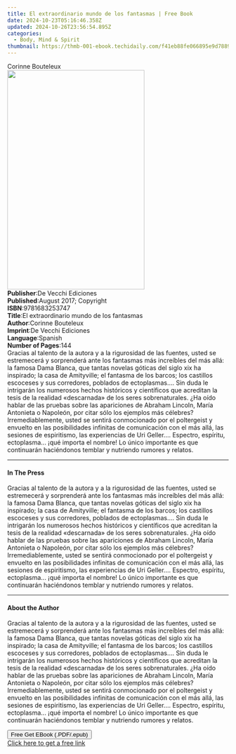 ```yaml
---
title: El extraordinario mundo de los fantasmas | Free Book
date: 2024-10-23T05:16:46.358Z
updated: 2024-10-26T23:56:54.895Z
categories:
  - Body, Mind & Spirit
thumbnail: https://thmb-001-ebook.techidaily.com/f41eb88fe066895e9d788976b5874ed47724c1d6c12c9eb803be241d3b6cf100.jpg
---
```

<main id="book-container">
  <div class="flex flex-col">
    <div class="book-brief flex-1 py-6 px-4 sm:p-6 md:py-10 md:px-8">
      <!-- brief-->
      <div class="book-brief-main">Corinne Bouteleux</div>
    </div>
    <div
      class="book-meta-info flex-1 grid gap-4 col-start-1 col-end-3 row-start-1 sm:mb-6 sm:grid-cols-4 lg:gap-6 lg:col-start-2 lg:row-end-6 lg:row-span-6 lg:mb-0"
    >
      <div
        class="book-meta-info-left place-content-center mt-4 p-4 text-sm leading-6 col-start-2 col-span-2 dark:text-slate-400"
      >
        <img
          class="w-full h-500 object-cover rounded-lg sm:h-255 sm:col-span-2 lg:col-span-full"
          src="https://img-001-ebook.techidaily.com/8ff90986149aa9dc86292845a3b86aee0b34c717b5830e5b35cc20935235349e.jpg"
          alt=""
          width="312"
          height="500"
        />
      </div>
      <div
        class="book-meta-info-right mt-2 col-start-1 row-start-2 col-span-3 self-center"
      >
        <!-- meta data  -->
        <div class="flex flex-col px-4 md:px-8">
          <div class="flex-1">
            <strong>Publisher</strong>:<span class="px-2"
              >De Vecchi Ediciones</span
            >
          </div>
          <div class="flex-1">
            <strong>Published</strong>:<span class="px-2"
              >August 2017; Copyright</span
            >
          </div>
          <div class="flex-1">
            <strong>ISBN</strong>:<span class="px-2">9781683253747</span>
          </div>
          <div class="flex-1">
            <strong>Title</strong>:<span class="px-2"
              >El extraordinario mundo de los fantasmas</span
            >
          </div>
          <div class="flex-1">
            <strong>Author</strong>:<span class="px-2">Corinne Bouteleux</span>
          </div>
          <div class="flex-1">
            <strong>Imprint</strong>:<span class="px-2"
              >De Vecchi Ediciones</span
            >
          </div>
          <div class="flex-1">
            <strong>Language</strong>:<span class="px-2">Spanish</span>
          </div>
          <div class="flex-1">
            <strong>Number of Pages</strong>:<span class="px-2">144</span>
          </div>
        </div>
      </div>
    </div>
    <div class="book-description flex-1 py-6 px-4 sm:p-6 md:py-10 md:px-8">
      <div class="book-description-main">
        <div accordion-content="" id="description">
          Gracias al talento de la autora y a la rigurosidad de las fuentes,
          usted se estremecerá y sorprenderá ante los fantasmas más increíbles
          del más allá: la famosa Dama Blanca, que tantas novelas góticas del
          siglo xix ha inspirado; la casa de Amityville; el fantasma de los
          barcos; los castillos escoceses y sus corredores, poblados de
          ectoplasmas.... Sin duda le intrigarán los numerosos hechos históricos
          y científicos que acreditan la tesis de la realidad «descarnada» de
          los seres sobrenaturales. ¿Ha oído hablar de las pruebas sobre las
          apariciones de Abraham Lincoln, María Antonieta o Napoleón, por citar
          sólo los ejemplos más célebres? Irremediablemente, usted se sentirá
          conmocionado por el poltergeist y envuelto en las posibilidades
          infinitas de comunicación con el más allá, las sesiones de
          espiritismo, las experiencias de Uri Geller.... Espectro, espíritu,
          ectoplasma... ¡qué importa el nombre! Lo único importante es que
          continuarán haciéndonos temblar y nutriendo rumores y relatos.
        </div>
      </div>
    </div>
    <div class="book-excerpts flex-1 py-6 px-4 sm:p-6 md:py-10 md:px-8">
      <!-- excerpts-->
      <div class="book-excerpts-main">
        <hr />
        <h4 class="placeholder placeholder-heading">
          <span>In The Press</span>
        </h4>
        <p>
          Gracias al talento de la autora y a la rigurosidad de las fuentes,
          usted se estremecerá y sorprenderá ante los fantasmas más increíbles
          del más allá: la famosa Dama Blanca, que tantas novelas góticas del
          siglo xix ha inspirado; la casa de Amityville; el fantasma de los
          barcos; los castillos escoceses y sus corredores, poblados de
          ectoplasmas.... Sin duda le intrigarán los numerosos hechos históricos
          y científicos que acreditan la tesis de la realidad «descarnada» de
          los seres sobrenaturales. ¿Ha oído hablar de las pruebas sobre las
          apariciones de Abraham Lincoln, María Antonieta o Napoleón, por citar
          sólo los ejemplos más célebres? Irremediablemente, usted se sentirá
          conmocionado por el poltergeist y envuelto en las posibilidades
          infinitas de comunicación con el más allá, las sesiones de
          espiritismo, las experiencias de Uri Geller.... Espectro, espíritu,
          ectoplasma... ¡qué importa el nombre! Lo único importante es que
          continuarán haciéndonos temblar y nutriendo rumores y relatos.
        </p>
      </div>
    </div>
    <div class="book-about-author flex-1 py-6 px-4 sm:p-6 md:py-10 md:px-8">
      <!-- about author-->
      <div class="book-main-author-main">
        <hr />
        <h4 class="placeholder placeholder-heading">
          <span>About the Author</span>
        </h4>
        <p>
          Gracias al talento de la autora y a la rigurosidad de las fuentes,
          usted se estremecerá y sorprenderá ante los fantasmas más increíbles
          del más allá: la famosa Dama Blanca, que tantas novelas góticas del
          siglo xix ha inspirado; la casa de Amityville; el fantasma de los
          barcos; los castillos escoceses y sus corredores, poblados de
          ectoplasmas.... Sin duda le intrigarán los numerosos hechos históricos
          y científicos que acreditan la tesis de la realidad «descarnada» de
          los seres sobrenaturales. ¿Ha oído hablar de las pruebas sobre las
          apariciones de Abraham Lincoln, María Antonieta o Napoleón, por citar
          sólo los ejemplos más célebres? Irremediablemente, usted se sentirá
          conmocionado por el poltergeist y envuelto en las posibilidades
          infinitas de comunicación con el más allá, las sesiones de
          espiritismo, las experiencias de Uri Geller.... Espectro, espíritu,
          ectoplasma... ¡qué importa el nombre! Lo único importante es que
          continuarán haciéndonos temblar y nutriendo rumores y relatos.
        </p>
      </div>
    </div>
    <div class="book-free-get flex-1 py-6 px-4 sm:p-6 md:py-10 md:px-8">
      <button
        id="btn-free-get"
        class="bg-blue-500 hover:bg-blue-700 text-white font-bold py-2 px-4 rounded"
      >
        Free Get EBook (.PDF/.epub)
      </button>
      <div id="countdown-display" class="px-2 text-lg mt-2"></div>
      <a
        id="free-link"
        class="hidden bg-blue-500 hover:bg-blue-700 text-white font-bold py-2 px-4 rounded"
        href="https://www.ebooks.com/en-us/book/95841425/el-extraordinario-mundo-de-los-fantasmas/corinne-bouteleux/"
        target="_blank"
        >Click here to get a free link</a
      >
    </div>
    <script>
      let countdownTime = 0;
      let countdownInterval = null;
      document
        .getElementById('btn-free-get')
        .addEventListener('click', startCountdown);
      function startCountdown() {
        countdownTime = new Date().getTime() + 60000 * 3;
        countdownInterval = setInterval(updateCountdown, 1000);
        document.getElementById('btn-free-get').disabled = true;
        document
          .getElementById('btn-free-get')
          .classList.add('bg-gray-500', 'cursor-not-allowed');
      }
      function updateCountdown() {
        let currentTime = new Date().getTime();
        let timeLeft = countdownTime - currentTime;
        let secondsLeft = Math.floor(timeLeft / 1000);
        document.getElementById('countdown-display').innerHTML =
          `Remaining time: ${secondsLeft} seconds.`;
        if (secondsLeft <= 0) {
          clearInterval(countdownInterval);
          document.getElementById('btn-free-get').classList.add('hidden');
          document.getElementById('free-link').classList.remove('hidden');
          document.getElementById('countdown-display').innerHTML = '';
        }
      }
    </script>
  </div>
</main>

<ins class="adsbygoogle"
      style="display:block"
      data-ad-client="ca-pub-7571918770474297"
      data-ad-slot="8358498916"
      data-ad-format="auto"
      data-full-width-responsive="true"></ins>
    